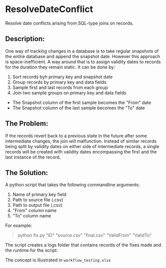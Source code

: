 # ResolveDateConflict
Resolve date conflicts arising from SQL-type joins on records.

## Description:
One way of tracking changes in a database is to take regular snapshots of the entire database and append the snapshot date. However this approach is space-inefficient. A way around that is to assign validity dates to records for the duration they remain static. It can be done by:

1. Sort records byh primary key and snapshot date
2. Group records by primary key and data fields
3. Sample first and last records from each group
4. Join two sample groups on primary key and data fields
  - The Snapshot column of the first sample becomes the "From" date
  - The Snapshot column of the last sample becomes the "To" date

## The Problem:
If the records revert back to a previous state in the future after some intermediate changes, the join will malfunction. Instead of similar records being split by validity dates on either side of intermediate records, a single records will be created with validity dates encompassing the first and the last instance of the record.

## The Solution:
A python script that takes the following commandline arguments:

1. Name of primary key field
2. Path to source file (.csv)
3. Path to output file (.csv)
4. "From" column name
5. "To" column name

For example:

>python fix.py "ID" "source.csv" "final.csv" "ValidFrom" "ValidTo"

The script creates a logs folder that contains records of the fixes made and the runtime for the script.

The concept is illustrated in `workflow_testing.xlsx`
